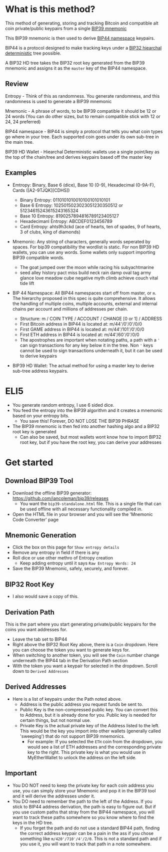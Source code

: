 #  What is this method?
This method of generating, storing and tracking Bitcoin and compatible alt coin private/public keypairs from a single [BIP39 mnemonic](https://github.com/bitcoin/bips/blob/master/bip-0039.mediawiki)

This BIP39 mnemonic is then used to derive [BIP44 namespace](https://github.com/bitcoin/bips/blob/master/bip-0044.mediawiki) keypairs.

BIP44 is a protocol designed to make tracking keys under a [BIP32 hiearchal deterministic](https://github.com/bitcoin/bips/blob/master/bip-0032.mediawiki) tree possible.

A BIP32 HD tree takes the BIP32 root key generated from the BIP39 mnemonic and assigns it as the `master` key of the BIP44 namespace.

##  Review
Entropy - Think of this as randomness.  You generate randomness, and this randomness is used to generate a BIP39 mnemonic

Mnemonic - A phrase of words, to be BIP39 compatible it should be 12 or 24 words (You can do other sizes, but to remain compatible stick with 12 or 24, 24 preferred)

BIP44 namespace - BIP44 is simply a protocol that tells you what coin types go where in your tree.  Each supported coin goes under its own sub-tree in the main tree.

BIP39 HD Wallet - Hiearchal Deterministic wallets use a single point/key as the top of the chain/tree and derives keypairs based off the master key

##  Examples
-  Emtropy: Binary, Base 6 (dice), Base 10 (0-9), Hexadecimal (0-9A-F), Cards ([A2-9TJQK][CDHS])
   -  Binary Entropy: 0110101010010100101010101
   -  Base 6 Entropy: 1025015023023051230350512 or 51234615243615243165324
   -  Base 10 Entropy: 8190257894816789123405127
   -  Hexadecimanl Entropy: ABCDEF0123456789
   -  Card Entropy: ahts9h3ckd (ace of hearts, ten of spades, 9 of hearts, 3 of clubs, king of diamonds)

-  Mnemonic: Any string of characters, generally words seperated by spaces.  For bip39 compatibility the wordlist is static.  For non BIP39 HD wallets, you can use any words.  Some wallets only support importing BIP39 compatible words.
   -  The goat jumped over the moon while racing his subyachtmarine
   -  seed alley history pact miss build neck rain damp oval tag army glance love meadow cube negative myth climb achieve couch vital tide lift

-  BIP 44 Namespace:  All BIP44 namespaces start off from master, or `m`.  The hierarchy proposed in this spec is quite comprehensive. It allows the handling of multiple coins, multiple accounts, external and internal chains per account and millions of addresses per chain. 
   -  Structure: m / COIN TYPE / ACCOUNT / CHANGE [0 or 1] / ADDRESS
   -  First Bitcoin address in BIP44 is located at: m/44'/0'/0'/0/0
   -  First GAME address in BIP44 is located at: m/44'/101'/0'/0/0
   -  First ETH address in BIP44 is located at: m/44'/60'/0'/0/0
   -  The apostrophes are important when notating paths, a path with a `'` can sign transactions for any key below it in the tree.  Non `'` keys cannot be used to sign transactions underneath it, but it can be used to derive keypairs

-  BIP39 HD Wallet:  The actual method for using a master key to derive sub-tree address keypairs.

#  ELI5
-  You generate random entropy, I use 6 sided dice.
-  You feed the entropy into the BIP39 algorithm and it creates a mnemonic based on your entropy bits.
   -  You save this!  Forever, DO NOT LOSE THE BIP39 PHRASE
-  The BIP39 mnemonic is then fed into another hashing algo and a BIP32 root key is generated
   -  Can also be saved, but most wallets wont know how to import BIP32 root key, but if you have the root key, you can derive your addresses

#  Get started
##  Download BIP39 Tool
-  Download the offline BIP39 generator: https://github.com/iancoleman/bip39/releases
   -  You want the `bip39-standalone.html` file.  This is a single file that can be used offline with all necessary functionality compiled in.
-  Open the HTML file in your browser and you will see the 'Mnemonic Code Converter' page

##  Mnemonic Generation
-  Click the box on this page for `Show entropy details`
-  Remove any entropy in field if there is any
-  Roll dice or use other methro of Entropy creation
   -  Keep adding entropy until it says `Raw Entropy Words: 24`
-  Save the BIP39 Mnemonic, safely, securely, and forever.

##  BIP32 Root Key
-  I also would save a copy of this.

##  Derivation Path
This is the part where you start generating private/public keypairs for the coins you want addresses for.
-  Leave the tab set to BIP44
-  Right above the BIP32 Root Key above, there is a `Coin` dropdown.  Here you can choose the token you want to generate keys for.
-  When switching to another token, you will see the `Coin` number change underneath the BIP44 tab in the Derivation Path section
-  With the token you want a keypair for selected in the dropdown.  Scroll down to `Derived Addresses`

##  Derived Addresses
-  Here is a list of keypairs under the Path noted above.
   -  Address is the public address you request funds be sent to.
   -  Public Key is the non-compressed public key.  You can convert this to Address, but it is already done for you.  Public key is needed for certain things, but not normal use.
   -  Private Key is the actual private key of the Address listed to the left.  This would be the key you import into other wallets (generally called 'sweeping') that do not support BIP39 mnemonics.
      -  For example:  If you selected the `ETH` coin from the dropdown, you would see a list of ETH addresses and the corresponding private key to the right.  This private key is what you would use in MyEtherWallet to unlock the address on the left side.

##  Important
-  You DO NOT need to keep the private key for each coin address you use, you can simply store your Mnemonic and pop it in the BIP39 tool and it will derive the addresses under it.
-  You DO need to remember the path to the left of the Address.  If you stick to BIP44 address derivation, the path is easy to figure out.  But if you use custom paths that stray from the BIP44 namespace, you will want to track these paths somewhere so you know where to find the keys in the HD tree.
   -  If you forget the path and do not use a standard BIP44 path, finding the correct address keypair can be a pain in the ass if you chose something like `m/420'/710'/4'/2/0`.  This is not a standard path and if you use it, you will want to track that path in a note somewhere.   
